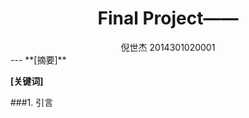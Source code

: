 <h1 align = "center">Final Project——</h1>

<div align=center>
倪世杰 2014301020001
</div>
---
**[摘要]**

**[关键词]**


###1. 引言
